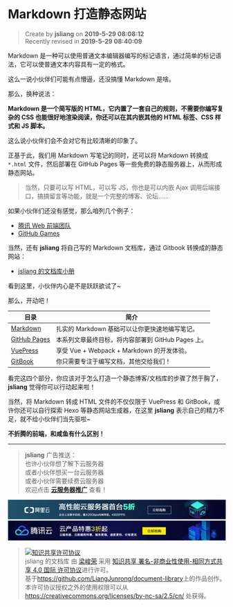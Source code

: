Markdown 打造静态网站
===

> Create by **jsliang** on **2019-5-29 08:08:12**  
> Recently revised in **2019-5-29 08:40:09**

Markdown 是一种可以使用普通文本编辑器编写的标记语言，通过简单的标记语法，它可以使普通文本内容具有一定的格式。

这么一说小伙伴们可能有点懵逼，还没搞懂 Markdown 是啥。

那么，换种说法：

**Markdown 是一个简写版的 HTML，它内置了一套自己的规则，不需要你编写复杂的 CSS 也能很好地渲染阅读，你还可以在其内嵌其他的 HTML 标签、CSS 样式和 JS 脚本。**

这么说小伙伴们会不会对它有比较清晰的印象了。

正基于此，我们用 Markdown 写笔记的同时，还可以将 Markdown 转换成 `*.html` 文件，然后部署在 GitHub Pages 等一些免费的静态服务器上，从而形成静态网站。

> 当然，只要可以写 HTML，可以写 JS，你也是可以内嵌 Ajax 调用后端接口，搞搞留言等功能，就是一个完整的博客、论坛……

如果小伙伴们还没有感觉，那么咱列几个例子：

* [腾讯 Web 前端团队](http://alloyteam.github.io/)
* [GitHub Games](http://likexia.gitee.io/game/)

当然，还有 **jsliang** 将自己写的 Markdown 文档库，通过 Gitbook 转换成的静态网站：

* [jsliang 的文档库小册](https://liangjunrong.github.io/)

看到这里，小伙伴内心是不是跃跃欲试了~

那么，开动吧！

| 目录 | 简介 |
| --- | --- |
| [Markdown](./Markdown/README.md) | 扎实的 Markdown 基础可以让你更快速地编写笔记。 |
| [GitHub Pages](./Github-Pages/README.md) | 本系列文章最终目标，将内容部署到 GitHub Pages 上。 |
| [VuePress](./VuePress/README.md) | 享受 Vue + Webpack + Markdown 的开发体验。 |
| [GitBook](./GitBook/README.md) | 你只需要专注于编写文档，其他交给我们！ |

看完这四个部分，你应该对于怎么打造一个静态博客/文档库的步骤了然于胸了，**jsliang** 觉得你可以行动起来啦！

当然，将 Markdown 转成 HTML 文件的不仅仅限于 VuePress 和 GitBook，或许你还可以自行探索 Hexo 等静态网站生成器，在这里 **jsliang** 表示自己的精力不足，就不给小伙伴们当先驱啦~

**不折腾的前端，和咸鱼有什么区别！**

---

> **jsliang** 广告推送：  
> 也许小伙伴想了解下云服务器  
> 或者小伙伴想买一台云服务器  
> 或者小伙伴需要续费云服务器  
> 欢迎点击 **[云服务器推广](https://github.com/LiangJunrong/document-library/blob/master/other-library/Monologue/%E7%A8%B3%E9%A3%9F%E8%89%B0%E9%9A%BE.md)** 查看！

[![图](../../public-repertory/img/z-small-seek-ali-3.jpg)](https://promotion.aliyun.com/ntms/act/qwbk.html?userCode=w7hismrh)
[![图](../../public-repertory/img/z-small-seek-tencent-2.jpg)](https://cloud.tencent.com/redirect.php?redirect=1014&cps_key=49f647c99fce1a9f0b4e1eeb1be484c9&from=console)

> <a rel="license" href="http://creativecommons.org/licenses/by-nc-sa/4.0/"><img alt="知识共享许可协议" style="border-width:0" src="https://i.creativecommons.org/l/by-nc-sa/4.0/88x31.png" /></a><br /><span xmlns:dct="http://purl.org/dc/terms/" property="dct:title">jsliang 的文档库</span> 由 <a xmlns:cc="http://creativecommons.org/ns#" href="https://github.com/LiangJunrong/document-library" property="cc:attributionName" rel="cc:attributionURL">梁峻荣</a> 采用 <a rel="license" href="http://creativecommons.org/licenses/by-nc-sa/4.0/">知识共享 署名-非商业性使用-相同方式共享 4.0 国际 许可协议</a>进行许可。<br />基于<a xmlns:dct="http://purl.org/dc/terms/" href="https://github.com/LiangJunrong/document-library" rel="dct:source">https://github.com/LiangJunrong/document-library</a>上的作品创作。<br />本许可协议授权之外的使用权限可以从 <a xmlns:cc="http://creativecommons.org/ns#" href="https://creativecommons.org/licenses/by-nc-sa/2.5/cn/" rel="cc:morePermissions">https://creativecommons.org/licenses/by-nc-sa/2.5/cn/</a> 处获得。